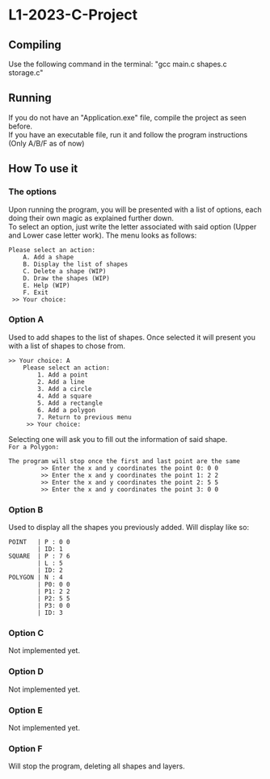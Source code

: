 # L1-2023-C-Project

## Compiling
Use the following command in the terminal: "gcc main.c shapes.c storage.c"

## Running
If you do not have an "Application.exe" file, compile the project as seen before.  
If you have an executable file, run it and follow the program instructions (Only A/B/F as of now)

## How To use it

### The options
Upon running the program, you will be presented with a list of options, each doing their own magic as explained further down.  
To select an option, just write the letter associated with said option (Upper and Lower case letter work). The menu looks as follows:  
```
Please select an action:
    A. Add a shape
    B. Display the list of shapes
    C. Delete a shape (WIP)
    D. Draw the shapes (WIP)
    E. Help (WIP)
    F. Exit
 >> Your choice:
 ```

### Option A
Used to add shapes to the list of shapes. Once selected it will present you with a list of shapes to chose from.
```
>> Your choice: A
    Please select an action:
        1. Add a point
        2. Add a line
        3. Add a circle
        4. Add a square
        5. Add a rectangle
        6. Add a polygon
        7. Return to previous menu
     >> Your choice: 
```
Selecting one will ask you to fill out the information of said shape.  
`For a Polygon:`
```
The program will stop once the first and last point are the same
         >> Enter the x and y coordinates the point 0: 0 0
         >> Enter the x and y coordinates the point 1: 2 2
         >> Enter the x and y coordinates the point 2: 5 5
         >> Enter the x and y coordinates the point 3: 0 0
```

### Option B
Used to display all the shapes you previously added. Will display like so:
```
POINT   | P : 0 0
        | ID: 1
SQUARE  | P : 7 6
        | L : 5
        | ID: 2
POLYGON | N : 4
        | P0: 0 0
        | P1: 2 2
        | P2: 5 5
        | P3: 0 0
        | ID: 3
```

### Option C
Not implemented yet.  

### Option D
Not implemented yet.  

### Option E
Not implemented yet.  

### Option F
Will stop the program, deleting all shapes and layers.
